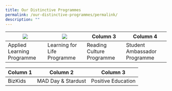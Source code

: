 ```yaml
---
title: Our Distinctive Programmes
permalink: /our-distinctive-programmes/permalink/
description: ""
---
```

| ![](/images/ALP.ico) | ![](/images/LLP.ico) | Column 3 | Column 4 |
| -------- | -------- | -------- | -------- | 
| Applied Learning Programme     | Learning for Life Programme     | Reading Culture Programme     | Student Ambassador Programme     |


| Column 1 | Column 2 | Column 3 |
| -------- | -------- | -------- |
| BizKids     | MAD Day & Stardust     | Positive Education     |